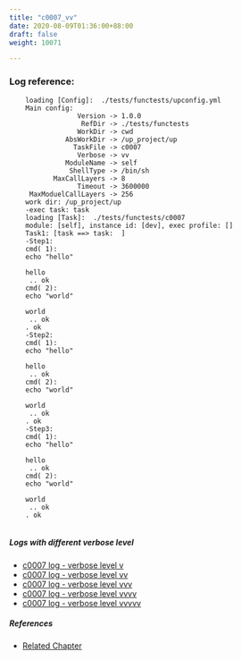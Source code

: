 ```yaml
---
title: "c0007_vv"
date: 2020-08-09T01:36:00+88:00
draft: false
weight: 10071

---
```


### Log reference: <no value>

```
    loading [Config]:  ./tests/functests/upconfig.yml
    Main config:
                 Version -> 1.0.0
                  RefDir -> ./tests/functests
                 WorkDir -> cwd
              AbsWorkDir -> /up_project/up
                TaskFile -> c0007
                 Verbose -> vv
              ModuleName -> self
               ShellType -> /bin/sh
           MaxCallLayers -> 8
                 Timeout -> 3600000
     MaxModuelCallLayers -> 256
    work dir: /up_project/up
    -exec task: task
    loading [Task]:  ./tests/functests/c0007
    module: [self], instance id: [dev], exec profile: []
    Task1: [task ==> task:  ]
    -Step1:
    cmd( 1):
    echo "hello"
    
    hello
     .. ok
    cmd( 2):
    echo "world"
    
    world
     .. ok
    . ok
    -Step2:
    cmd( 1):
    echo "hello"
    
    hello
     .. ok
    cmd( 2):
    echo "world"
    
    world
     .. ok
    . ok
    -Step3:
    cmd( 1):
    echo "hello"
    
    hello
     .. ok
    cmd( 2):
    echo "world"
    
    world
     .. ok
    . ok
    
```

##### Logs with different verbose level
* [c0007 log - verbose level v](../../logs/c0007_v)
* [c0007 log - verbose level vv](../../logs/c0007_vv)
* [c0007 log - verbose level vvv](../../logs/c0007_vvv)
* [c0007 log - verbose level vvvv](../../logs/c0007_vvvv)
* [c0007 log - verbose level vvvvv](../../logs/c0007_vvvvv)

##### References
* [Related Chapter](../../quick-start/c0007)

